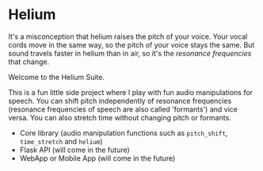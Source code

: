 # Helium
It's a misconception that helium raises the pitch of your voice. Your vocal cords move in the same way, so the pitch of your voice stays the same. But sound travels faster in helium than in air, so it's the _resonance frequencies_ that change.

Welcome to the Helium Suite.

This is a fun little side project where I play with fun audio manipulations for speech. You can shift pitch independently of resonance frequencies (resonance frequencies of speech are also called 'formants') and vice versa. You can also stretch time without changing pitch or formants.
- Core library (audio manipulation functions such as `pitch_shift`, `time_stretch` and `helium`)
- Flask API (will come in the future)
- WebApp or Mobile App (will come in the future)
